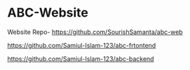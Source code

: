 # ABC-Website

Website Repo- https://github.com/SourishSamanta/abc-web

https://github.com/Samiul-Islam-123/abc-frtontend

https://github.com/Samiul-Islam-123/abc-backend
